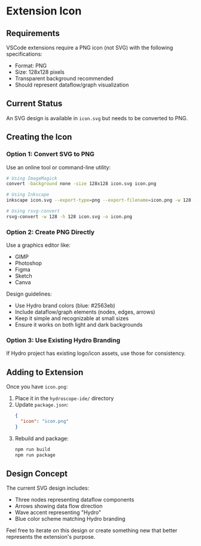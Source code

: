 # Extension Icon

## Requirements

VSCode extensions require a PNG icon (not SVG) with the following specifications:
- Format: PNG
- Size: 128x128 pixels
- Transparent background recommended
- Should represent dataflow/graph visualization

## Current Status

An SVG design is available in `icon.svg` but needs to be converted to PNG.

## Creating the Icon

### Option 1: Convert SVG to PNG

Use an online tool or command-line utility:

```bash
# Using ImageMagick
convert -background none -size 128x128 icon.svg icon.png

# Using Inkscape
inkscape icon.svg --export-type=png --export-filename=icon.png -w 128 -h 128

# Using rsvg-convert
rsvg-convert -w 128 -h 128 icon.svg -o icon.png
```

### Option 2: Create PNG Directly

Use a graphics editor like:
- GIMP
- Photoshop
- Figma
- Sketch
- Canva

Design guidelines:
- Use Hydro brand colors (blue: #2563eb)
- Include dataflow/graph elements (nodes, edges, arrows)
- Keep it simple and recognizable at small sizes
- Ensure it works on both light and dark backgrounds

### Option 3: Use Existing Hydro Branding

If Hydro project has existing logo/icon assets, use those for consistency.

## Adding to Extension

Once you have `icon.png`:

1. Place it in the `hydroscope-ide/` directory
2. Update `package.json`:
   ```json
   {
     "icon": "icon.png"
   }
   ```
3. Rebuild and package:
   ```bash
   npm run build
   npm run package
   ```

## Design Concept

The current SVG design includes:
- Three nodes representing dataflow components
- Arrows showing data flow direction
- Wave accent representing "Hydro"
- Blue color scheme matching Hydro branding

Feel free to iterate on this design or create something new that better represents the extension's purpose.

